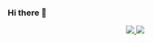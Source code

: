 ### Hi there 👋

<p align="center">
    <a href="https://github.com/lia1324/">
        <img src="https://github-readme-stats.vercel.app/api?username=lia1324&show_icons=true&theme=dark" /
             </a>
    <a href="https://github.com/brblacky/">
            <img src="github-readme-stats.vercel.app/api/top-langs/?username=lia1324&langs_count=8" />
     </a>
